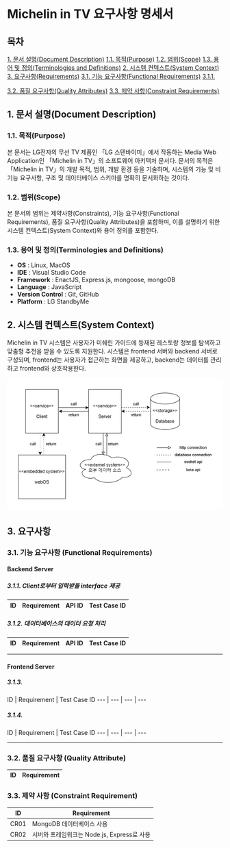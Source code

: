 # Michelin in TV 요구사항 명세서

## 목차
[1. 문서 설명(Document Description)](#1-문서-설명document-description)
  [1.1. 목적(Purpose)](#11-목적purpose)
  [1.2. 범위(Scope)](#12-범위scope)
  [1.3. 용어 및 정의(Terminologies and Definitions)](#13-용어-및-정의terminologies-and-definitions)
[2. 시스템 컨텍스트(System Context)](#2-시스템-컨텍스트system-context)
[3. 요구사항(Requirements)](#3-요구사항requirements)
  [3.1. 기능 요구사항(Functional Requirements)](#31-기능-요구사항functional-requirements)
    [3.1.1. ](#)
    
  [3.2. 품질 요구사항(Quality Attributes)](#32-품질-요구사항quality-attributes)
  [3.3. 제약 사항(Constraint Requirements)](#33-제약-사항constraint-requirements)

## 1. 문서 설명(Document Description)

### 1.1. 목적(Purpose)
본 문서는 LG전자의 무선 TV 제품인 「LG 스탠바이미」에서 작동하는 Media Web Application인 「Michelin in TV」의 소프트웨어 아키텍처 문서다. 문서의 목적은 「Michelin in TV」의 개발 목적, 범위, 개발 환경 등을 기술하며, 시스템의 기능 및 비기능 요구사항, 구조 및 데이터베이스 스키마를 명확히 문서화하는 것이다.

### 1.2. 범위(Scope)
본 문서의 범위는 제약사항(Constraints), 기능 요구사항(Functional Requirements), 품질 요구사항(Quality Attributes)을 포함하며, 이를 설명하기 위한 시스템 컨텍스트(System Context)와 용어 정의를 포함한다.

### 1.3. 용어 및 정의(Terminologies and Definitions)
- **OS** : Linux, MacOS
- **IDE** : Visual Studio Code
- **Framework** : EnactJS, Express.js, mongoose, mongoDB
- **Language** : JavaScript
- **Version Control** : Git, GitHub
- **Platform** : LG StandbyMe

## 2. 시스템 컨텍스트(System Context)
Michelin in TV 시스템은 사용자가 미쉐린 가이드에 등재된 레스토랑 정보를 탐색하고 맞춤형 추천을 받을 수 있도록 지원한다. 시스템은 frontend 서버와 backend 서버로 구성되며, frontend는 사용자가 접근하는 화면을 제공하고, backend는 데이터를 관리하고 frontend와 상호작용한다.

![system context diagram](../resource/system_context_diagram.png)

## 3. 요구사항

### 3.1. 기능 요구사항 (Functional Requirements)

#### Backend Server

##### 3.1.1. Client로부터 입력받을 interface 제공
ID | Requirement | API ID | Test Case ID
--- | --- | --- | ---


##### 3.1.2. 데이터베이스의 데이터 요청 처리
ID | Requirement | API ID | Test Case ID
--- | --- | --- | ---

---

#### Frontend Server

##### 3.1.3. 
ID | Requirement | Test Case ID
--- | --- | --- | ---


##### 3.1.4.
ID | Requirement | Test Case ID
--- | --- | --- | ---

---

### 3.2. 품질 요구사항 (Quality Attribute)
ID | Requirement
--- | ---


### 3.3. 제약 사항 (Constraint Requirement)
ID | Requirement
--- | ---
CR01 | MongoDB 데이터베이스 사용
CR02 | 서버와 프레임워크는 Node.js, Express로 사용
